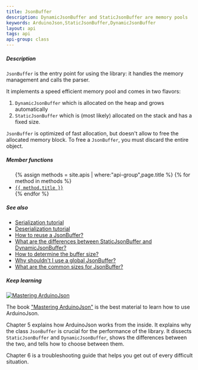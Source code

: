 ```yaml
---
title: JsonBuffer
description: DynamicJsonBuffer and StaticJsonBuffer are memory pools
keywords: ArduinoJson,StaticJsonBuffer,DynamicJsonBuffer
layout: api
tags: api
api-group: class
---
```


##### Description

`JsonBuffer` is the entry point for using the library: it handles the memory management and calls the parser.

It implements a speed efficient memory pool and comes in two flavors:

1. `DynamicJsonBuffer` which is allocated on the heap and grows automatically
2. `StaticJsonBuffer` which is (most likely) allocated on the stack and has a fixed size.

`JsonBuffer` is optimized of fast allocation, but doesn't allow to free the allocated memory block.
To free a `JsonBuffer`, you must discard the entire object.

##### Member functions

<ul>
{% assign methods = site.apis | where:"api-group",page.title %}
{% for method in methods %}
  <li><a href="{{ site.baseurl }}{{ method.url }}"><code>{{ method.title }}</code></a></li>
{% endfor %}
</ul>

##### See also

* [Serialization tutorial]({{site.baseurl}}/doc/encoding/)
* [Deserialization tutorial]({{site.baseurl}}/doc/decoding/)
* [How to reuse a JsonBuffer?]({{site.baseurl}}/faq/how-to-reuse-a-jsonbuffer/)
* [What are the differences between StaticJsonBuffer and DynamicJsonBuffer?]({{site.baseurl}}/faq/what-are-the-differences-between-staticjsonbuffer-and-dynamicjsonbuffer/)
* [How to determine the buffer size?]({{site.baseurl}}/faq/how-to-determine-the-buffer-size/)
* [Why shouldn't I use a global JsonBuffer?]({{site.baseurl}}/faq/why-shouldnt-i-use-a-global-jsonbuffer/)
* [What are the common sizes for JsonBuffer?]({{site.baseurl}}/faq/what-are-the-common-sizes-for-jsonbuffer/)

##### Keep learning

<a href="https://leanpub.com/arduinojson/"><img src="{{site.baseurl}}/images/cover200.png" class="float-right" alt="Mastering ArduinoJson"></a>

The book ["Mastering ArduinoJson"](https://leanpub.com/arduinojson/) is the best material to learn how to use ArduinoJson.

Chapter 5 explains how ArduinoJson works from the inside.
It explains why the class `JsonBuffer` is crucial for the performance of the library.
It dissects `StaticJsonBuffer` and `DynamicJsonBuffer`, shows the differences between the two, and tells how to choose between them.

Chapter 6 is a troubleshooting guide that helps you get out of every difficult situation.